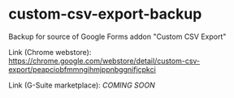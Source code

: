 # custom-csv-export-backup
Backup for source of Google Forms addon "Custom CSV Export"

Link (Chrome webstore): https://chrome.google.com/webstore/detail/custom-csv-export/peapciobfmmngihmjppnbggnifjcpkci

Link (G-Suite marketplace): *COMING SOON*
